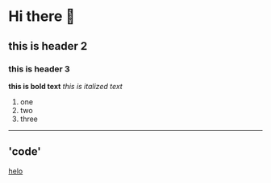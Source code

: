 # Hi there 👋
## this is header 2
### this is header 3 
**this is bold text**
*this is italized text*
1. one
2. two
3. three
------------
'code'
------------
[helo](https:/www.youtube.com)
<!--
**relfayoumi/relfayoumi** is a ✨ _special_ ✨ repository because its `README.md` (this file) appears on your GitHub profile.

Here are some ideas to get you started:

- 🔭 I’m currently working on ...
- 🌱 I’m currently learning ...
- 👯 I’m looking to collaborate on ...
- 🤔 I’m looking for help with ...
- 💬 Ask me about ...
- 📫 How to reach me: ...
- 😄 Pronouns: ...
- ⚡ Fun fact: ...
-->
